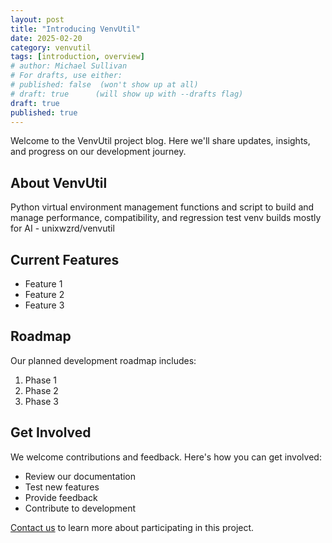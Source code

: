 ```yaml
---
layout: post
title: "Introducing VenvUtil"
date: 2025-02-20
category: venvutil
tags: [introduction, overview]
# author: Michael Sullivan
# For drafts, use either:
# published: false  (won't show up at all)
# draft: true      (will show up with --drafts flag)
draft: true
published: true
---
```


Welcome to the VenvUtil project blog. Here we'll share updates, insights, and progress on our development journey.

<!--more-->

## About VenvUtil

Python virtual environment management functions and script to build and manage performance, compatibility, and regression test venv builds mostly for AI - unixwzrd/venvutil

## Current Features

- Feature 1
- Feature 2
- Feature 3

## Roadmap

Our planned development roadmap includes:

1. Phase 1
2. Phase 2
3. Phase 3

## Get Involved

We welcome contributions and feedback. Here's how you can get involved:

- Review our documentation
- Test new features
- Provide feedback
- Contribute to development

[Contact us](/contact) to learn more about participating in this project.
